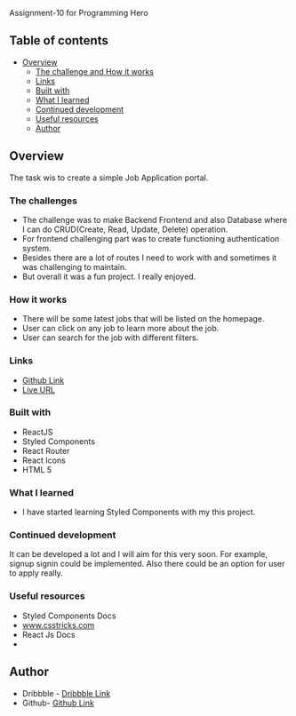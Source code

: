 Assignment-10 for Programming Hero

## Table of contents

- [Overview](#overview)
  - [The challenge and How it works](#The-challenge-and-How-it-works)
  - [Links](#links)
  - [Built with](#built-with)
  - [What I learned](#what-i-learned)
  - [Continued development](#continued-development)
  - [Useful resources](#useful-resources)
  - [Author](#author)

## Overview

The task wis to create a simple Job Application portal.

### The challenges

- The challenge was to make Backend Frontend and also Database where I can do CRUD(Create, Read, Update, Delete) operation.
- For frontend challenging part was to create functioning authentication system.
- Besides there are a lot of routes I need to work with and sometimes it was challenging to maintain.
- But overall it was a fun project. I really enjoyed.

### How it works

- There will be some latest jobs that will be listed on the homepage.
- User can click on any job to learn more about the job.
- User can search for the job with different filters.

### Links

- [Github Link](https://github.com/zillur-rgb/Job-Board)
- [Live URL](https://funny-unicorn-464ca5.netlify.app/)

### Built with

- ReactJS
- Styled Components
- React Router
- React Icons
- HTML 5

### What I learned

- I have started learning Styled Components with my this project.

### Continued development

It can be developed a lot and I will aim for this very soon. For example, signup signin could be implemented. Also there could be an option for user to apply really.

### Useful resources

- Styled Components Docs
- www.csstricks.com
- React Js Docs
-

## Author

- Dribbble - [Dribbble Link](https://dribbble.com/zillur-rgb)
- Github- [Github Link](https://github.com/zillur-rgb)
